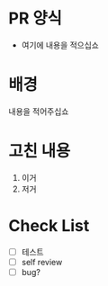 # PR 양식
- 여기에 내용을 적으십쇼

# 배경
내용을 적어주십쇼

# 고친 내용
1. 이거
2. 저거

# Check List 
- [ ] 테스트
- [ ] self review
- [ ] bug?

